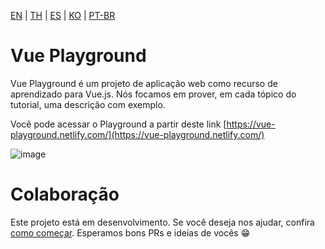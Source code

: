 [EN](README.md) | [TH](README_th.md) | [ES](README_es.md) | [KO](README_ko.md) | [PT-BR](README_pt-br.md)

# Vue Playground

Vue Playground é um projeto de aplicação web como recurso de aprendizado para Vue.js. Nós focamos em prover, em cada tópico do tutorial, uma descrição com exemplo.

Você pode acessar o Playground a partir deste link [https://vue-playground.netlify.com/](https://vue-playground.netlify.com/)

![image](https://user-images.githubusercontent.com/6861191/66323656-538d4980-e94e-11e9-879c-f1cf2581cb9f.png)

# Colaboração

Este projeto está em desenvolvimento. Se você deseja nos ajudar, confira [como começar](https://github.com/runyasak/vue-playground/blob/master/CONTRIBUTING_pt-br.md). Esperamos bons PRs e ideias de vocês 😁
